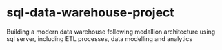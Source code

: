 # sql-data-warehouse-project
Building a modern data warehouse following medallion architecture using sql server, including ETL processes, data modelling and analytics
